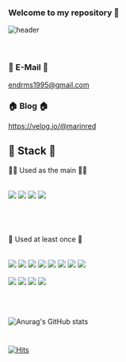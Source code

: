 ### Welcome to my repository 👋


![header](https://capsule-render.vercel.app/api?type=rounded&color=gradient&text=%20DongKeun%20Im%20&height=300&fontSize=100&textBg=true)
<br/>
<br/>
<br/>


### 📧 E-Mail 📧

endrms1995@gmail.com


### 🏠 Blog 🏠

https://velog.io/@marinred

## 🔧 Stack 🔧

🧑‍💻 Used as the main 🧑‍💻  


<br/><img src="https://img.shields.io/badge/Python-3776AB?style=for-the-badge&logo=Python&logoColor=white" align='center'/>
<img src="https://img.shields.io/badge/django-092E20?style=for-the-badge&logo=django&logoColor=white" align='center'/>
<img src="https://img.shields.io/badge/django rest framework-092E20?style=for-the-badge&logo=&logoColor=white" align='center'/>
<img src="https://img.shields.io/badge/visual studio code-007ACC?style=for-the-badge&logo=Visual Studio Code&logoColor=white" align='center'/>  

 

#  
<br/>
<br/>
🧑‍ Used at least once  🧑‍

<br/>


<br/><img src="https://img.shields.io/badge/html5-E34F26?style=for-the-badge&logo=html5&logoColor=white" align='center'>
<img src="https://img.shields.io/badge/javascript-F7DF1E?style=for-the-badge&logo=javascript&logoColor=black" align='center'>
<img src="https://img.shields.io/badge/linux-FCC624?style=for-the-badge&logo=linux&logoColor=black" align='center'>
<img src="https://img.shields.io/badge/git-F05032?style=for-the-badge&logo=git&logoColor=white" align="center">
<img src="https://img.shields.io/badge/github-181717?style=for-the-badge&logo=github&logoColor=white" align='center'>
<img src="https://img.shields.io/badge/amazonaws-232F3E?style=for-the-badge&logo=amazonaws&logoColor=white" align="center">
<img src="https://img.shields.io/badge/css-1572B6?style=for-the-badge&logo=css3&logoColor=white" align="center">
<img src="https://img.shields.io/badge/bootstrap-7952B3?style=for-the-badge&logo=bootstrap&logoColor=white" align="center">   
<br/>
<img src="https://img.shields.io/badge/gunicorn-499848?style=for-the-badge&logo=gunicorn&logoColor=white" align="center">
<img src="https://img.shields.io/badge/postgresql-4169e1?style=for-the-badge&logo=postgresql&logoColor=white" align="center">
<img src="https://img.shields.io/badge/nginx-009639?style=for-the-badge&logo=nginx&logoColor=white" align="center">
<img src="https://img.shields.io/badge/Docker-2496ed?style=for-the-badge&logo=docker&logoColor=white" align="center">  
<br/>
<br/>
<br/>

![Anurag's GitHub stats](https://github-readme-stats.vercel.app/api?username=marinred&show_icons=true&theme=transparent)



#
[![Hits](https://hits.seeyoufarm.com/api/count/incr/badge.svg?url=https%3A%2F%2Fgithub.com%2Fgjbae1212%2Fmarinred&count_bg=%23C693FF&title_bg=%23555555&icon=whitesource.svg&icon_color=%23FFFFFF&title=hits&edge_flat=false)](https://hits.seeyoufarm.com)
